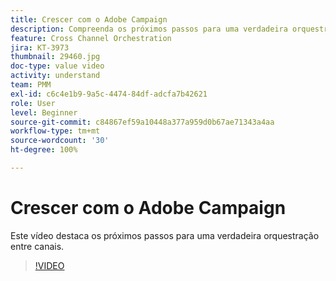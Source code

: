 ```yaml
---
title: Crescer com o Adobe Campaign
description: Compreenda os próximos passos para uma verdadeira orquestração entre canais.
feature: Cross Channel Orchestration
jira: KT-3973
thumbnail: 29460.jpg
doc-type: value video
activity: understand
team: PMM
exl-id: c6c4e1b9-9a5c-4474-84df-adcfa7b42621
role: User
level: Beginner
source-git-commit: c84867ef59a10448a377a959d0b67ae71343a4aa
workflow-type: tm+mt
source-wordcount: '30'
ht-degree: 100%

---
```


# Crescer com o Adobe Campaign

Este vídeo destaca os próximos passos para uma verdadeira orquestração entre canais.

>[!VIDEO](https://video.tv.adobe.com/v/29460?quality=12&learn=on)
